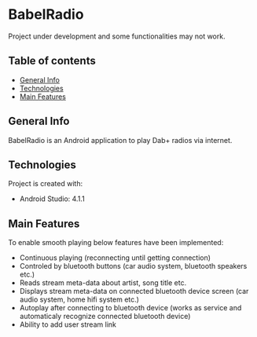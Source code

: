 # BabelRadio
Project under development and some functionalities may not work.
## Table of contents
* [General Info](#general-info)
* [Technologies](#technologies)
* [Main Features](#main-features)

## General Info
BabelRadio is an Android application to play Dab+ radios via internet.
	
## Technologies
Project is created with:
* Android Studio: 4.1.1
	
## Main Features
To enable smooth playing below features have been implemented:
* Continuous playing (reconnecting until getting connection)
* Controled by bluetooth buttons (car audio system, bluetooth speakers etc.)
* Reads stream meta-data about artist, song title etc.
* Displays stream meta-data on connected bluetooth device screen (car audio system, home hifi system etc.)
* Autoplay after connecting to bluetooth device (works as service and automaticaly recognize connected bluetooth device)
* Ability to add user stream link
